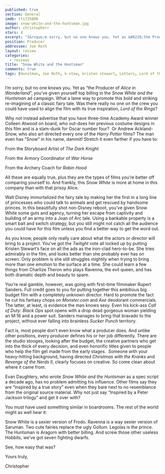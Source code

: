 ```yaml
---
published: true
section: General
imdb: tt1735898
image: snow-white-and-the-huntsman.jpg
author: christopherr
stars: 4
excerpt: "I&rsquo;m sorry, but no one knows you. Yet as &#8220;the Producer of <em>Alice in Wonderland</em>&rdquo;, you&rsquo;ve given yourself top billing in the <em>Snow White and the Huntsman</em> ad campaign. What a lame way to promote this bold and striking re-imagining of a classic fairy tale."
position: Producer
addressee: Joe Roth
layout: review
categories:
  - reviews
title: "Snow White and the Huntsman"
comments: true
tags: [Hunstman, Joe Roth, k-stew, kristen stewart, Letters, Lord of the Rings, LOTR, Snow, SWATH, White]
---
```

<p>I&rsquo;m sorry, but no one knows you. Yet as &#8220;the Producer of <em>Alice in Wonderland</em>&rdquo;, you&rsquo;ve given yourself top billing in the <em>Snow White and the Huntsman</em> ad campaign. What a lame way to promote this bold and striking re-imagining of a classic fairy tale. Was there really no one on the crew you could have used to align the film with its true inspiration, <em>Lord of the Rings</em>?</p>
<p>Why not instead advertise that you have three-time Academy Award winner Colleen Atwood on board, who out-does her previous costume designs in this film and is a slam-dunk for Oscar number four?&nbsp; Or Andrew Ackland-Snow, who also art directed every one of the <em>Harry Potter</em> films? The man even has &ldquo;Snow&rdquo; in his name, dammit! Stretch it even farther if you have to:</p>
<p>From the Storyboard Artist of <em>The Dark Knight</em></p>
<p>From the Armory Coordinator of <em>War Horse</em></p>
<p>From the Archery Coach for <em>Robin Hood</em></p>
<p>All these are equally true, plus they are the types of films you&rsquo;re better off comparing yourself to. And frankly, this <em>Snow White</em> is more at home in this company than with that prissy Alice.</p>
<p>Walt Disney immortalized the fairy tale by making her the first in a long line of princesses who could talk to animals and get rescued by handsome princes. In this beautifully shot non-Disney reboot, you&rsquo;ve given Snow White some guts and agency, turning her escape from captivity and building of an army into a Joan of Arc tale. Using a bankable property is a smart bait and switch strategy, but you still might not catch all the audience you could have for this film unless you find a better way to get the word out.</p>
<p>As you know, people only really care about what the actors or director will bring to a project. You&rsquo;ve got the <em>Twilight</em> vote all locked up by putting Kristen Stewart&rsquo;s face on all the ads as the iron-clad hero-to-be. She tries admirably in the film, and looks better than she probably ever has on screen. Only problem is she still struggles mightily when trying to bring more than one emotion to the surface at a time. She could learn a few things from Charlize Theron who plays Ravenna, the evil queen, and has both dramatic depth and beauty to spare.</p>
<p>You&rsquo;re real gamble, however, was going with first-time filmmaker Rupert Sanders. Full credit goes to you for putting together this ambitious big budget film with a completely unknown director. Hard to promote the fact he cut his fantasy chops on <em>Monster.com</em> and <em>Axe</em> deodorant commercials. The latter, at least, is evidence the man knows sexy. Even his kick-ass <em>Call of Duty: Black</em> <em>Ops</em> spot opens with a drop dead gorgeous woman yielding an M:16 and a power suit. Sanders manages to bring that bravado to the project, without ever falling into brainless <em>Sucker Punch</em> territory.</p>
<p>Fact is, most people don&rsquo;t even know what a producer does. And unlike other positions, every producer defines his or her job differently. There are the studio stooges, looking after the budget, the creative partners who get into the thick of every decision, and even honorific titles given to people who help the film get made from the early stages. &nbsp;Someone with your heavy-hitting background, having directed <em>Christmas with the Kranks </em>and <em>Revenge of the Nerds II</em>, clearly focuses on creative. So come clean about where it came from.</p>
<p>Evan Daughtery, who wrote <em>Snow White and the Huntsman</em> as a spec script a decade ago, has no problem admitting his influence. Other films say they are &ldquo;inspired by a true story&rdquo; even when they bare next to no resemblance from the original source material. Why not just say &ldquo;Inspired by a Peter Jackson trilogy&rdquo; and get it over with?</p>
<p>You must have used something similar in boardrooms. The rest of the world might as well hear it:</p>
<p>Snow White is a sexier version of Frodo. Ravenna is a way sexier version of Saruman. Two cute fairies replace the ugly Gollum. Legolas is the prince. The Huntsman is Aragorn with better billing. And screw those other useless Hobbits, we&rsquo;ve got seven fighting dwarfs.</p>
<p>See, how easy that was?</p>
<p>Yours truly,</p>
<p>Christopher</p>
